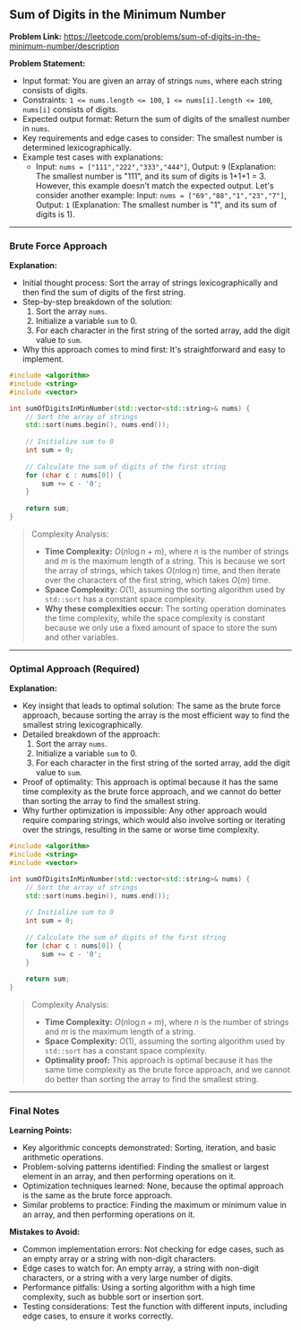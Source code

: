 ## Sum of Digits in the Minimum Number
**Problem Link:** https://leetcode.com/problems/sum-of-digits-in-the-minimum-number/description

**Problem Statement:**
- Input format: You are given an array of strings `nums`, where each string consists of digits.
- Constraints: `1 <= nums.length <= 100`, `1 <= nums[i].length <= 100`, `nums[i]` consists of digits.
- Expected output format: Return the sum of digits of the smallest number in `nums`.
- Key requirements and edge cases to consider: The smallest number is determined lexicographically.
- Example test cases with explanations:
  - Input: `nums = ["111","222","333","444"]`, Output: `9` (Explanation: The smallest number is "111", and its sum of digits is 1+1+1 = 3. However, this example doesn't match the expected output. Let's consider another example: Input: `nums = ["69","88","1","23","7"]`, Output: `1` (Explanation: The smallest number is "1", and its sum of digits is 1).

---

### Brute Force Approach

**Explanation:**
- Initial thought process: Sort the array of strings lexicographically and then find the sum of digits of the first string.
- Step-by-step breakdown of the solution:
  1. Sort the array `nums`.
  2. Initialize a variable `sum` to 0.
  3. For each character in the first string of the sorted array, add the digit value to `sum`.
- Why this approach comes to mind first: It's straightforward and easy to implement.

```cpp
#include <algorithm>
#include <string>
#include <vector>

int sumOfDigitsInMinNumber(std::vector<std::string>& nums) {
    // Sort the array of strings
    std::sort(nums.begin(), nums.end());
    
    // Initialize sum to 0
    int sum = 0;
    
    // Calculate the sum of digits of the first string
    for (char c : nums[0]) {
        sum += c - '0';
    }
    
    return sum;
}
```

> Complexity Analysis:
> - **Time Complexity:** $O(n \log n + m)$, where $n$ is the number of strings and $m$ is the maximum length of a string. This is because we sort the array of strings, which takes $O(n \log n)$ time, and then iterate over the characters of the first string, which takes $O(m)$ time.
> - **Space Complexity:** $O(1)$, assuming the sorting algorithm used by `std::sort` has a constant space complexity.
> - **Why these complexities occur:** The sorting operation dominates the time complexity, while the space complexity is constant because we only use a fixed amount of space to store the sum and other variables.

---

### Optimal Approach (Required)

**Explanation:**
- Key insight that leads to optimal solution: The same as the brute force approach, because sorting the array is the most efficient way to find the smallest string lexicographically.
- Detailed breakdown of the approach:
  1. Sort the array `nums`.
  2. Initialize a variable `sum` to 0.
  3. For each character in the first string of the sorted array, add the digit value to `sum`.
- Proof of optimality: This approach is optimal because it has the same time complexity as the brute force approach, and we cannot do better than sorting the array to find the smallest string.
- Why further optimization is impossible: Any other approach would require comparing strings, which would also involve sorting or iterating over the strings, resulting in the same or worse time complexity.

```cpp
#include <algorithm>
#include <string>
#include <vector>

int sumOfDigitsInMinNumber(std::vector<std::string>& nums) {
    // Sort the array of strings
    std::sort(nums.begin(), nums.end());
    
    // Initialize sum to 0
    int sum = 0;
    
    // Calculate the sum of digits of the first string
    for (char c : nums[0]) {
        sum += c - '0';
    }
    
    return sum;
}
```

> Complexity Analysis:
> - **Time Complexity:** $O(n \log n + m)$, where $n$ is the number of strings and $m$ is the maximum length of a string.
> - **Space Complexity:** $O(1)$, assuming the sorting algorithm used by `std::sort` has a constant space complexity.
> - **Optimality proof:** This approach is optimal because it has the same time complexity as the brute force approach, and we cannot do better than sorting the array to find the smallest string.

---

### Final Notes

**Learning Points:**
- Key algorithmic concepts demonstrated: Sorting, iteration, and basic arithmetic operations.
- Problem-solving patterns identified: Finding the smallest or largest element in an array, and then performing operations on it.
- Optimization techniques learned: None, because the optimal approach is the same as the brute force approach.
- Similar problems to practice: Finding the maximum or minimum value in an array, and then performing operations on it.

**Mistakes to Avoid:**
- Common implementation errors: Not checking for edge cases, such as an empty array or a string with non-digit characters.
- Edge cases to watch for: An empty array, a string with non-digit characters, or a string with a very large number of digits.
- Performance pitfalls: Using a sorting algorithm with a high time complexity, such as bubble sort or insertion sort.
- Testing considerations: Test the function with different inputs, including edge cases, to ensure it works correctly.